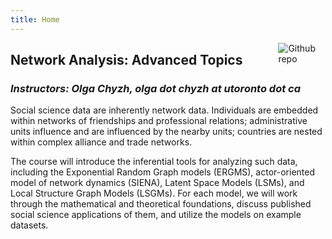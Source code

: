 ```yaml
---
title: Home
---
```


<img src="https://simpleicons.org/icons/github.svg" style="max-width:15%;min-width:40px;float:right;" alt="Github repo" />

<h2> Network Analysis: Advanced Topics</h2>

### _Instructors: Olga Chyzh, olga dot chyzh at utoronto dot ca_

Social science data are inherently network data.  Individuals are embedded within networks of friendships and professional relations; administrative units influence and are influenced by the nearby units; countries are nested within complex alliance and trade networks.

The course will introduce the inferential tools for analyzing such data, including the Exponential Random Graph models (ERGMS), actor-oriented model of network dynamics (SIENA), Latent Space Models (LSMs), and Local Structure Graph Models (LSGMs). For each model, we will work through the mathematical and theoretical foundations, discuss published social science applications of them, and utilize the models on example datasets.



